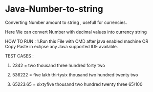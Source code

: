 # Java-Number-to-string
Converting Number amount to string , usefull for currencies.

Here We can convert Number with decimal values into currency string

HOW TO RUN :
1.Run this File with CMD after java enabled machine
OR
Copy Paste in eclipse any Java supported IDE available.

TEST CASES :
1.    2342 = two thousand three hundred forty two

2.    536222 = five lakh thirtysix thousand two hundred twenty two

3.    65223.65 = sixtyfive thousand two hundred twenty three 65/100



